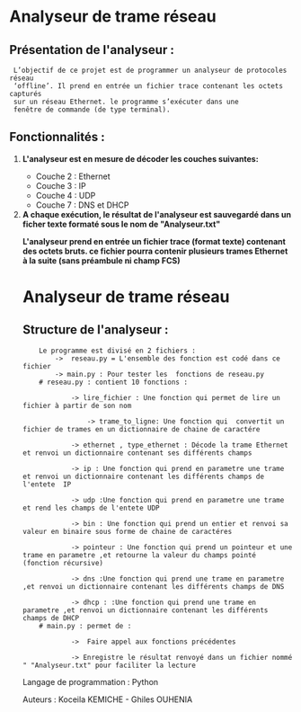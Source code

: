 # Analyseur de trame réseau
   ## Présentation de l'analyseur :

	 L’objectif de ce projet est de programmer un analyseur de protocoles réseau
	 ‘offline’. Il prend en entrée un fichier trace contenant les octets capturés
	 sur un réseau Ethernet. le programme s’exécuter dans une
	 fenêtre de commande (de type terminal).

   ## Fonctionnalités :
   <ol>
	<li><strong> L'analyseur est  en mesure de décoder les couches suivantes: </strong></li>
	<ul>
	<li> Couche 2 : Ethernet</li>
	<li>Couche 3 : IP</li>
	<li>Couche 4 : UDP</li>
	<li>Couche 7 : DNS et DHCP</li>
	</ul>
    <li><strong> A chaque exécution, le résultat de l'analyseur est sauvegardé dans un
		ficher texte formaté sous le nom de "Analyseur.txt" </strong>

  <strong> L'analyseur prend en entrée un fichier trace (format texte) contenant des octets
	   bruts. ce fichier pourra contenir plusieurs
		trames Ethernet à la suite (sans préambule ni champ FCS) </strong></li>
# Analyseur de trame réseau
   ## Structure de l'analyseur :

		Le programme est divisé en 2 fichiers :
			->  reseau.py = L'ensemble des fonction est codé dans ce fichier
			-> main.py : Pour tester les  fonctions de reseau.py
		# reseau.py : contient 10 fonctions :

				-> lire_fichier : Une fonction qui permet de lire un fichier à partir de son nom
				
			        -> trame_to_ligne: Une fonction qui  convertit un fichier de trames en un dictionnaire de chaine de caractére 
				
				-> ethernet , type_ethernet : Décode la trame Ethernet et renvoi un dictionnaire contenant ses différents champs
				
				-> ip : Une fonction qui prend en parametre une trame et renvoi un dictionnaire contenant les différents champs de l'entete  IP

				-> udp :Une fonction qui prend en parametre une trame et rend les champs de l'entete UDP

				-> bin : Une fonction qui prend un entier et renvoi sa valeur en binaire sous forme de chaine de caractéres

				-> pointeur : Une fonction qui prend un pointeur et une trame en parametre ,et retourne la valeur du champs pointé (fonction récursive)

				-> dns :Une fonction qui prend une trame en parametre ,et renvoi un dictionnaire contenant les différents champs de DNS

				-> dhcp : :Une fonction qui prend une trame en parametre ,et renvoi un dictionnaire contenant les différents champs de DHCP
		# main.py : permet de :

				->  Faire appel aux fonctions précédentes
	
				-> Enregistre le résultat renvoyé dans un fichier nommé " "Analyseur.txt" pour faciliter la lecture

   Langage de programmation : Python 

   Auteurs : Koceila KEMICHE - Ghiles OUHENIA
	
